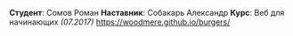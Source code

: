 **Студент**: Сомов Роман
**Наставник**: Собакарь Александр
**Курс**: Веб для начинающих *(07.2017)*
https://woodmere.github.io/burgers/
